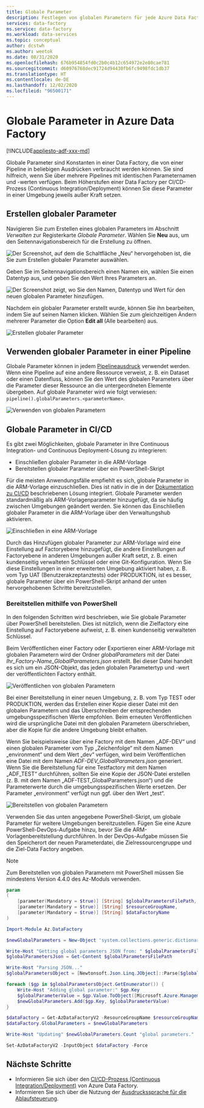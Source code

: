 ```yaml
---
title: Globale Parameter
description: Festlegen von globalen Parametern für jede Azure Data Factory-Umgebung
services: data-factory
ms.service: data-factory
ms.workload: data-services
ms.topic: conceptual
author: dcstwh
ms.author: weetok
ms.date: 08/31/2020
ms.openlocfilehash: 676b954854fd0c2b0c4b12c654972e2e80cae781
ms.sourcegitcommit: d60976768dec91724d94430fb6fc9498fdc1db37
ms.translationtype: HT
ms.contentlocale: de-DE
ms.lasthandoff: 12/02/2020
ms.locfileid: "96500171"
---
```

# <a name="global-parameters-in-azure-data-factory"></a>Globale Parameter in Azure Data Factory

[!INCLUDE[appliesto-adf-xxx-md](includes/appliesto-adf-xxx-md.md)]

Globale Parameter sind Konstanten in einer Data Factory, die von einer Pipeline in beliebigen Ausdrücken verbraucht werden können. Sie sind hilfreich, wenn Sie über mehrere Pipelines mit identischen Parameternamen und -werten verfügen. Beim Höherstufen einer Data Factory per CI/CD-Prozess (Continuous Integration/Deployment) können Sie diese Parameter in einer Umgebung jeweils außer Kraft setzen. 

## <a name="creating-global-parameters"></a>Erstellen globaler Parameter

Navigieren Sie zum Erstellen eines globalen Parameters im Abschnitt *Verwalten* zur Registerkarte *Globale Parameter*. Wählen Sie **Neu** aus, um den Seitennavigationsbereich für die Erstellung zu öffnen.

![Der Screenshot, auf dem die Schaltfläche „Neu“ hervorgehoben ist, die Sie zum Erstellen globaler Parameter auswählen.](media/author-global-parameters/create-global-parameter-1.png)

Geben Sie im Seitennavigationsbereich einen Namen ein, wählen Sie einen Datentyp aus, und geben Sie den Wert Ihres Parameters an.

![Der Screenshot zeigt, wo Sie den Namen, Datentyp und Wert für den neuen globalen Parameter hinzufügen.](media/author-global-parameters/create-global-parameter-2.png)

Nachdem ein globaler Parameter erstellt wurde, können Sie ihn bearbeiten, indem Sie auf seinen Namen klicken. Wählen Sie zum gleichzeitigen Ändern mehrerer Parameter die Option **Edit all** (Alle bearbeiten) aus.

![Erstellen globaler Parameter](media/author-global-parameters/create-global-parameter-3.png)

## <a name="using-global-parameters-in-a-pipeline"></a>Verwenden globaler Parameter in einer Pipeline

Globale Parameter können in jedem [Pipelineausdruck](control-flow-expression-language-functions.md) verwendet werden. Wenn eine Pipeline auf eine andere Ressource verweist, z. B. ein Dataset oder einen Datenfluss, können Sie den Wert des globalen Parameters über die Parameter dieser Ressource an die untergeordneten Elemente übergeben. Auf globale Parameter wird wie folgt verwiesen: `pipeline().globalParameters.<parameterName>`.

![Verwenden von globalen Parametern](media/author-global-parameters/expression-global-parameters.png)

## <a name="global-parameters-in-cicd"></a><a name="cicd"></a> Globale Parameter in CI/CD

Es gibt zwei Möglichkeiten, globale Parameter in Ihre Continuous Integration- und Continuous Deployment-Lösung zu integrieren:

* Einschließen globaler Parameter in die ARM-Vorlage
* Bereitstellen globaler Parameter über ein PowerShell-Skript

Für die meisten Anwendungsfälle empfiehlt es sich, globale Parameter in die ARM-Vorlage einzuschließen. Dies ist nativ in die in der [Dokumentation zu CI/CD](continuous-integration-deployment.md) beschriebenen Lösung integriert. Globale Parameter werden standardmäßig als ARM-Vorlagenparameter hinzugefügt, da sie häufig zwischen Umgebungen geändert werden. Sie können das Einschließen globaler Parameter in die ARM-Vorlage über den Verwaltungshub aktivieren.

![Einschließen in eine ARM-Vorlage](media/author-global-parameters/include-arm-template.png)

Durch das Hinzufügen globaler Parameter zur ARM-Vorlage wird eine Einstellung auf Factoryebene hinzugefügt, die andere Einstellungen auf Factoryebene in anderen Umgebungen außer Kraft setzt, z. B. einen kundenseitig verwalteten Schlüssel oder eine Git-Konfiguration. Wenn Sie diese Einstellungen in einer erweiterten Umgebung aktiviert haben, z. B. vom Typ UAT (Benutzerakzeptanztests) oder PRODUKTION, ist es besser, globale Parameter über ein PowerShell-Skript anhand der unten hervorgehobenen Schritte bereitzustellen.

### <a name="deploying-using-powershell"></a>Bereitstellen mithilfe von PowerShell

In den folgenden Schritten wird beschrieben, wie Sie globale Parameter über PowerShell bereitstellen. Dies ist nützlich, wenn die Zielfactory eine Einstellung auf Factoryebene aufweist, z. B. einen kundenseitig verwalteten Schlüssel.

Beim Veröffentlichen einer Factory oder Exportieren einer ARM-Vorlage mit globalen Parametern wird der Ordner *globalParameters* mit der Datei *Ihr_Factory-Name_GlobalParameters.json* erstellt. Bei dieser Datei handelt es sich um ein JSON-Objekt, das jeden globalen Parametertyp und -wert der veröffentlichten Factory enthält.

![Veröffentlichen von globalen Parametern](media/author-global-parameters/global-parameters-adf-publish.png)

Bei einer Bereitstellung in einer neuen Umgebung, z. B. vom Typ TEST oder PRODUKTION, werden das Erstellen einer Kopie dieser Datei mit den globalen Parametern und das Überschreiben der entsprechenden umgebungsspezifischen Werte empfohlen. Beim erneuten Veröffentlichen wird die ursprüngliche Datei mit den globalen Parametern überschrieben, aber die Kopie für die andere Umgebung bleibt erhalten.

Wenn Sie beispielsweise über eine Factory mit dem Namen „ADF-DEV“ und einen globalen Parameter vom Typ „Zeichenfolge“ mit dem Namen „environment“ und dem Wert „dev“ verfügen, wird beim Veröffentlichen eine Datei mit dem Namen *ADF-DEV_GlobalParameters.json* generiert. Wenn Sie die Bereitstellung für eine Testfactory mit dem Namen „ADF_TEST“ durchführen, sollten Sie eine Kopie der JSON-Datei erstellen (z. B. mit dem Namen „ADF-TEST_GlobalParameters.json“) und die Parameterwerte durch die umgebungsspezifischen Werte ersetzen. Der Parameter „environment“ verfügt nun ggf. über den Wert „test“. 

![Bereitstellen von globalen Parametern](media/author-global-parameters/powershell-task.png)

Verwenden Sie das unten angegebene PowerShell-Skript, um globale Parameter für weitere Umgebungen bereitzustellen. Fügen Sie eine Azure PowerShell-DevOps-Aufgabe hinzu, bevor Sie die ARM-Vorlagenbereitstellung durchführen. In der DevOps-Aufgabe müssen Sie den Speicherort der neuen Parameterdatei, die Zielressourcengruppe und die Ziel-Data Factory angeben.

> [!NOTE]
> Zum Bereitstellen von globalen Parametern mit PowerShell müssen Sie mindestens Version 4.4.0 des Az-Moduls verwenden.

```powershell
param
(
    [parameter(Mandatory = $true)] [String] $globalParametersFilePath,
    [parameter(Mandatory = $true)] [String] $resourceGroupName,
    [parameter(Mandatory = $true)] [String] $dataFactoryName
)

Import-Module Az.DataFactory

$newGlobalParameters = New-Object 'system.collections.generic.dictionary[string,Microsoft.Azure.Management.DataFactory.Models.GlobalParameterSpecification]'

Write-Host "Getting global parameters JSON from: " $globalParametersFilePath
$globalParametersJson = Get-Content $globalParametersFilePath

Write-Host "Parsing JSON..."
$globalParametersObject = [Newtonsoft.Json.Linq.JObject]::Parse($globalParametersJson)

foreach ($gp in $globalParametersObject.GetEnumerator()) {
    Write-Host "Adding global parameter:" $gp.Key
    $globalParameterValue = $gp.Value.ToObject([Microsoft.Azure.Management.DataFactory.Models.GlobalParameterSpecification])
    $newGlobalParameters.Add($gp.Key, $globalParameterValue)
}

$dataFactory = Get-AzDataFactoryV2 -ResourceGroupName $resourceGroupName -Name $dataFactoryName
$dataFactory.GlobalParameters = $newGlobalParameters

Write-Host "Updating" $newGlobalParameters.Count "global parameters."

Set-AzDataFactoryV2 -InputObject $dataFactory -Force
```

## <a name="next-steps"></a>Nächste Schritte

* Informieren Sie sich über den [CI/CD-Prozess (Continuous Integration/Deployment)](continuous-integration-deployment.md) von Azure Data Factory.
* Informieren Sie sich über die Nutzung der [Ausdruckssprache für die Ablaufsteuerung](control-flow-expression-language-functions.md).
